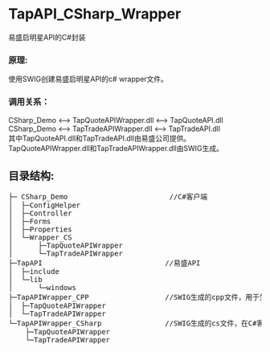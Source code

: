 TapAPI_CSharp_Wrapper
=====================

易盛启明星API的C#封装

### 原理:
  使用SWIG创建易盛启明星API的c# wrapper文件。

### 调用关系：
  CSharp_Demo <--> TapQuoteAPIWrapper.dll <--> TapQuoteAPI.dll<br />
  CSharp_Demo <--> TapTradeAPIWrapper.dll <--> TapTradeAPI.dll<br />
  其中TapQuoteAPI.dll和TapTradeAPI.dll由易盛公司提供。<br />
  TapQuoteAPIWrapper.dll和TapTradeAPIWrapper.dll由SWIG生成。<br />


目录结构:
---
<pre>
├─ CSharp_Demo                        //C#客户端
│  ├─ConfigHelper
│  ├─Controller
│  ├─Forms
│  ├─Properties
│  └─Wrapper_CS
│      ├─TapQuoteAPIWrapper
│      └─TapTradeAPIWrapper
├─TapAPI                             //易盛API
│  ├─include
│  └─lib
│      └─windows
├─TapAPIWrapper_CPP                  //SWIG生成的cpp文件，用于生成xxxWrapper.dll
│  ├─TapQuoteAPIWrapper
│  └─TapTradeAPIWrapper
└─TapAPIWrapper_CSharp               //SWIG生成的cs文件，在C#客户端中引用
    ├─TapQuoteAPIWrapper
    └─TapTradeAPIWrapper
</pre>

